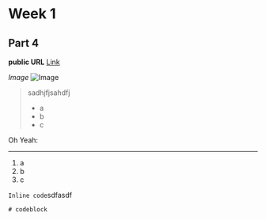 # Week 1
## Part 4
**public URL** [Link](https://ziyexiaohei.github.io/cse15l-lab-reports/qwer)

*Image*
![Image](https://images.unsplash.com/photo-1575936123452-b67c3203c357?ixlib=rb-4.0.3&ixid=M3wxMjA3fDB8MHxwaG90by1wYWdlfHx8fGVufDB8fHx8fA%3D%3D&auto=format&fit=crop&w=2670&q=80)


> sadhjfjsahdfj
> * a
>* b
>* c


Oh Yeah:
***
1. a
2. b
3. c





`Inline code`sdfasdf
```
# codeblock
```
